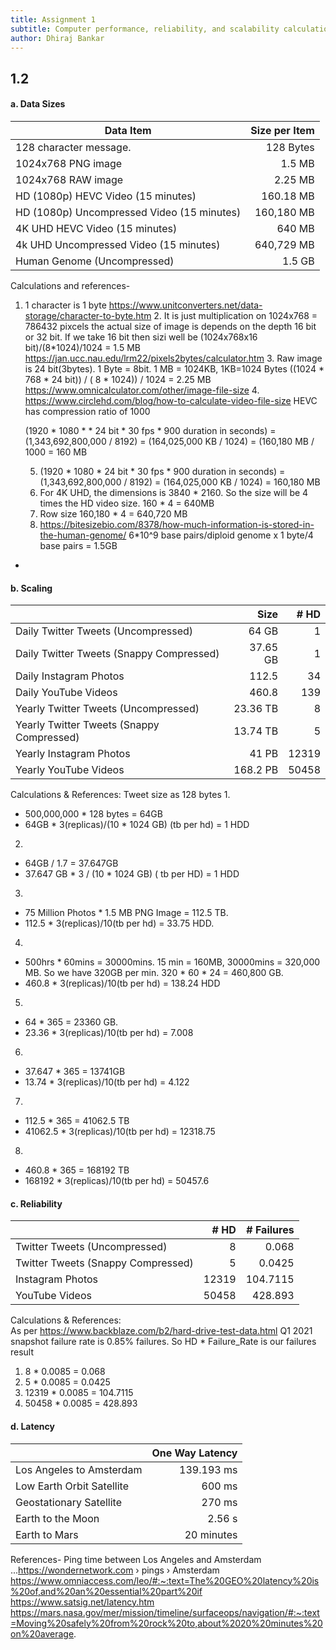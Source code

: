 ```yaml
---
title: Assignment 1
subtitle: Computer performance, reliability, and scalability calculation
author: Dhiraj Bankar
---
```


## 1.2 

#### a. Data Sizes

| Data Item                                  | Size per Item | 
|--------------------------------------------|--------------:|
| 128 character message.                     | 128 Bytes       |
| 1024x768 PNG image                         | 1.5 MB          |
| 1024x768 RAW image                         | 2.25 MB          |
| HD (1080p) HEVC Video (15 minutes)         | 160.18 MB          |
| HD (1080p) Uncompressed Video (15 minutes) | 160,180 MB          |
| 4K UHD HEVC Video (15 minutes)             | 640 MB          |
| 4k UHD Uncompressed Video (15 minutes)     | 640,729 MB          |
| Human Genome (Uncompressed)                | 1.5 GB          |

Calculations and references-
1.  1 character is 1 byte
    https://www.unitconverters.net/data-storage/character-to-byte.htm
    2.  It is just multiplication on 1024x768 = 786432 pixcels the
        actual size of image is depends on the depth 16 bit or 32 bit.
        If we take 16 bit then sizi well be (1024x768x16
        bit)/(8*1024)/1024 = 1.5 MB
        https://jan.ucc.nau.edu/lrm22/pixels2bytes/calculator.htm
    3.  Raw image is 24 bit(3bytes). 1 Byte = 8bit. 1 MB = 1024KB,
        1KB=1024 Bytes ((1024 * 768 * 24 bit)) / ( 8 * 1024)) / 1024 =
        2.25 MB https://www.omnicalculator.com/other/image-file-size
    4.  https://www.circlehd.com/blog/how-to-calculate-video-file-size
        HEVC has compression ratio of 1000

    (1920 * 1080 * * 24 bit * 30 fps * 900 duration in seconds) =
    (1,343,692,800,000 / 8192) = (164,025,000 KB / 1024) = (160,180 MB /
    1000 = 160 MB

    5.  (1920 * 1080 * 24 bit * 30 fps * 900 duration in seconds) =
        (1,343,692,800,000 / 8192) = (164,025,000 KB / 1024) = 160,180
        MB
    6.  For 4K UHD, the dimensions is 3840 * 2160. So the size will be 4 times the HD video size. 160 * 4 =
        640MB
    7.  Row size 160,180 * 4 = 640,720 MB
    8. https://bitesizebio.com/8378/how-much-information-is-stored-in-the-human-genome/
       6*10^9 base pairs/diploid genome x 1 byte/4 base pairs = 1.5GB
  * 

#### b. Scaling

|                                           | Size     | # HD | 
|-------------------------------------------|---------:|-----:|
| Daily Twitter Tweets (Uncompressed)       | 64 GB |    1  |
| Daily Twitter Tweets (Snappy Compressed)  | 37.65 GB       |    1  |
| Daily Instagram Photos                    | 112.5     |   34   |
| Daily YouTube Videos                      | 460.8       |  139    |
| Yearly Twitter Tweets (Uncompressed)      | 23.36 TB       |  8    |
| Yearly Twitter Tweets (Snappy Compressed) | 13.74 TB       |   5   |
| Yearly Instagram Photos                   | 41 PB      |     12319 |
| Yearly YouTube Videos                     | 168.2 PB      |  50458    |

Calculations & References: Tweet size as 128 bytes
1. 
* 500,000,000 * 128 bytes = 64GB
* 64GB * 3(replicas)/(10 * 1024 GB) (tb per hd) = 1 HDD
2. 
* 64GB / 1.7 = 37.647GB
* 37.647 GB * 3 / (10 * 1024 GB) ( tb per HD) = 1 HDD
3. 
*  75 Million Photos * 1.5 MB PNG Image = 112.5 TB.
*  112.5 * 3(replicas)/10(tb per hd) = 33.75 HDD.
4. 
* 500hrs * 60mins = 30000mins. 15 min = 160MB, 30000mins = 320,000 MB. So we have 320GB per min. 320 * 60 * 24 = 460,800 GB.
* 460.8 * 3(replicas)/10(tb per hd) = 138.24 HDD
5. 
* 64 * 365 = 23360 GB.
* 23.36 * 3(replicas)/10(tb per hd) = 7.008
6. 
* 37.647 * 365 = 13741GB
* 13.74 * 3(replicas)/10(tb per hd) = 4.122
7. 
* 112.5 * 365 = 41062.5 TB
* 41062.5 * 3(replicas)/10(tb per hd) = 12318.75
8. 
* 460.8 * 365 = 168192 TB
* 168192 * 3(replicas)/10(tb per hd) = 50457.6

#### c. Reliability
|                                    | # HD | # Failures |
|------------------------------------|-----:|-----------:|
| Twitter Tweets (Uncompressed)      | 8  |   0.068         |
| Twitter Tweets (Snappy Compressed) | 5   |    0.0425        |
| Instagram Photos                   |12319|   104.7115         |
| YouTube Videos                     | 50458   |   428.893         |

Calculations & References:  
As per https://www.backblaze.com/b2/hard-drive-test-data.html Q1 2021
snapshot failure rate is 0.85% failures. So HD * Failure_Rate is our
failures result

1. 8 * 0.0085 = 0.068
2. 5 * 0.0085 = 0.0425
3. 12319 * 0.0085 = 104.7115
4. 50458 * 0.0085 = 428.893

#### d. Latency

|                           | One Way Latency      |
|---------------------------|---------------------:|
| Los Angeles to Amsterdam  | 139.193 ms                 |
| Low Earth Orbit Satellite | 600 ms                 |
| Geostationary Satellite   | 270 ms                 |
| Earth to the Moon         | 2.56 s                 |
| Earth to Mars             | 20 minutes            |

References-
Ping time between Los Angeles and Amsterdam ...https://wondernetwork.com › pings › Amsterdam
https://www.omniaccess.com/leo/#:~:text=The%20GEO%20latency%20is%20of,and%20an%20essential%20part%20if
https://www.satsig.net/latency.htm
https://mars.nasa.gov/mer/mission/timeline/surfaceops/navigation/#:~:text=Moving%20safely%20from%20rock%20to,about%2020%20minutes%20on%20average.

